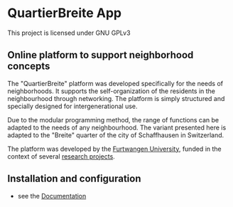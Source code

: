 # QuartierBreite App
This project is licensed under GNU GPLv3 

## Online platform to support neighborhood concepts
The "QuartierBreite" platform was developed specifically for the needs of neighborhoods. It supports the self-organization of the residents in the neighbourhood through networking. The platform is simply structured and specially designed for intergenerational use.

Due to the modular programming method, the range of functions can be adapted to the needs of any neighbourhood. The variant presented here is adapted to the "Breite" quarter of the city of Schaffhausen in Switzerland.

The platform was developed by the [Furtwangen University](https://www.hs-furtwangen.de/), funded in the context of several [research projects](https://imtt.hs-furtwangen.de/imtt/wir-im-quartier/).


## Installation and configuration
- see the [Documentation](https://github.com/IMTT-FuWa/QuartierBreite/blob/master/docs/index.md)


